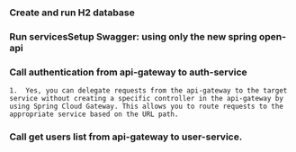 ### Create and run H2 database
### Run servicesSetup Swagger: using only the new spring open-api
### Call authentication from api-gateway to auth-service
    1.  Yes, you can delegate requests from the api-gateway to the target service without creating a specific controller in the api-gateway by using Spring Cloud Gateway. This allows you to route requests to the appropriate service based on the URL path. 

### Call get users list from api-gateway to user-service.